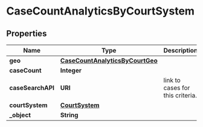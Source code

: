 

# CaseCountAnalyticsByCourtSystem


## Properties

| Name | Type | Description | Notes |
|------------ | ------------- | ------------- | -------------|
|**geo** | [**CaseCountAnalyticsByCourtGeo**](CaseCountAnalyticsByCourtGeo.md) |  |  |
|**caseCount** | **Integer** |  |  |
|**caseSearchAPI** | **URI** | link to cases for this criteria. |  |
|**courtSystem** | [**CourtSystem**](CourtSystem.md) |  |  |
|**_object** | **String** |  |  |



